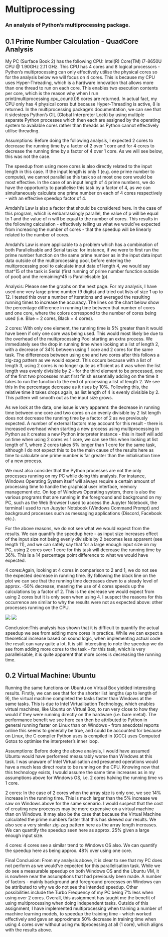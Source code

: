 # Multiprocessing

### An analysis of Python’s multiprocessing package.

## 0.1 Prime Number Calculation - QuadCore Analysis

My PC (Surface Book 2) has the following CPU: Intel(R) Core(TM) i7-8650U CPU @ 1.90GHz 2.11 GHz. This CPU has 4
cores and 8 logical processors - Python’s multiprocessing can only effectively utilise the physical cores so for the analysis below
we will focus on 4 cores. This is because my CPU uses Hyper-Threading, which is a hardware innovation that allows more
than one thread to run on each core. This enables two execution contents per core, which is the reason why when I run
print(multiprocessing.cpu_count())8 cores are returned. In actual fact, my CPU only has 4 physical cores but because
Hyper-Threading is active, 8 is returned. In the multiprocessing package’s documentation, we can see that it sidesteps Python’s
GIL (Global Interpreter Lock) by using multiple separate Python processes which then each are assigned by the operating system
to available cores rather than threads as Python cannot effectively utilise threading.

Assumptions: Before doing the following analysis, I expected 2 cores to decrease the running time by a factor of 2 over 1 core
and for 4 cores to decrease the running time by a factor of 4 over 1 core. As we will see below, this was not the case.

The speedup from using more cores is also directly related to the input length in this case. If the input length is only 1 (e.g. one
prime number to compute), we cannot parallelise this task so at most one core would be most effective. In the case of an input
length of 4 prime numbers, we do have the opportunity to parallelise this task by a factor of 4, as we can simultaneously calculate
one prime number on each of 4 cores respectively - with an effective speedup factor of 4.

Amdahl’s Law is also a factor that should be considered here. In the case of this program, which is embarrassingly parallel, the
value of p will be equal to 1 and the value of n will be equal to the number of cores. This results in the following calculation -
effectively telling us what we would’ve expected from increasing the number of cores - that the speedup will be linearly related to
the number of cores.

Amdahl’s Law is more applicable to a problem which has a combination of both Parallelisable and Serial tasks: for instance, if we
were to first run the prime number function on the same prime number as in the input data input data outside of the multiprocessing
pool, before entering the multiprocessing pool to calculate input data of length 4, we would say that^15 of the task is Serial (first
running of prime number function outside of pool) and the remaining^45 is Parallelisable (p).

Analysis: Please see the graphs on the next page. For my analysis, I have used one very large prime number (9 digits) and tried
out lists of size 1 up to 12. I tested this over a number of iterations and averaged the resulting running times to increase the
accuracy. The lines on the chart below show the percentage difference in running time between that number of cores and one core,
where the colors correspond to the number of cores being used (i.e. Blue = 2 cores, Black = 4 cores).

2 cores: With only one element, the running time is 5% greater than it would have been if only one core was being used. This
would most likely be due to the overhead of the multiprocessing Pool starting an extra process. We immediately see the drop in
running time when looking at a list of length 2, with a decrease of 34% between using 1 core and 2 cores for the same task. The
differences between using one and two cores after this follows a zig-zag pattern as we would expect. This occurs because with a
list of length 3, using 2 cores is no longer quite as efficient as it was when the list length was evenly divisible by 2 - for the third
element to be processed, one of the first two processes must first finish essentially adding on the time it takes to run the function
to the end of processing a list of length 2. We see this in the percentage decrease as it rises by 10%. Following this, the relative
time it takes drops again, as list length of 4 is evenly divisible by 2. This pattern will smooth out as the input size grows.

As we look at the data, one issue is very apparent: the decrease in running time between one core and two cores on an evenly
divisible by 2 list length does not decrease the running time by a factor of 2 as we previously expected. A number of external
factors may account for this result - there is increased overhead when starting a new process using multiprocessing in Python as
it creates a new Python interpreter instance - this in itself will add on time when using 2 cores vs 1 core, we can see this when
looking at list length of 1, where 2 cores takes 5% longer than 1 core for the same task, although I do not expect this to be the
main cause of the results here as time to calculate one prime number is far greater than the initialisation time of a new process.

We must also consider that the Python processes are not the only processes running on my PC while doing this analysis. For
instance, Windows Operating System itself will always require a certain amount of processing time to handle the graphical user
interface, memory management etc. On top of Windows Operating system, there is also the various programs that are running
in the foreground and background on my PC, such as the Web Browser I used to access the Jupyter Notebook, the terminal I
used to run Jupyter Notebook (Windows Command Prompt) and background processes such as messaging applications (Discord,
Facebook etc.).

For the above reasons, we do not see what we would expect from the results. We can quantify the speedup here - as input size
increases effect of the input size not being evenly divisible by 2 becomes less apparent (see length 11), and we can safely say that
for a large enough input size on my PC, using 2 cores over 1 core for this task will decrease the running time by 36%. This is a
14 percentage point difference to what we would have expected.

4 cores:Again, looking at 4 cores in comparison to 2 and 1, we do not see the expected decrease in running time. By following
the black line on the plot we can see that the running time decreases down to a steady level of approx. -50% decrease, meaning
the use of 4 cores speeds up the calculations by a factor of 2. This is the decrease we would expect from using 2 cores but it is
only seen when using 4. I suspect the reasons for this occurrence are similar to why the results were not as expected above: other
processes running on the CPU.

<img src="images/df_large_primes_windows.png">
<img src="images/df_large_primes_ubuntu.png">

Conclusion:This analysis has shown that it is difficult to quantify the actual speedup we see from adding more cores in practice.
While we can expect a theoretical increase based on sound logic, when implementing actual code the result can vary quite a lot.
It is still interesting to note the speedup we do see from adding more cores to the task - for this task, which is very parallelisable,
it is quite apparent that more cores is decreasing the running time.

## 0.2 Virtual Machine: Ubuntu

Running the same functions on Ubuntu on Virtual Box yielded interesting results. Firstly, we can see that for the shorter list
lengths (up to length of 9), the virtual machine completed the tasks faster than Windows at the same tasks. This is due to Intel
Virtualisation Technology, which enables virtual machines, like Ubuntu on Virtual Box, to run very close to how they would if
they were running directly on the hardware (i.e. bare metal). The performance benefit we see here can then be attributed to
Python in general running faster on Linux than on Windows - from anecdotal reports online this seems to generally be true, and
could be accounted for because on Linux, the C compiler Python uses is compiled in (GCC) uses Computed Gotos to optimise the
interpreter’s inner loop.

Assumptions: Before doing the above analysis, I would have assumed Ubuntu would have performed measurably worse than
Windows at this task. I was unaware of Intel Virtualisation and presumed operations would have a much less direct route to be
running on the CPU. Knowing now that this technology exists, I would assume the same time increases as in my assumptions
above for Windows OS, i.e. 2 cores halving the running time vs 1 core.

2 cores: In the case of 2 cores when the array size is only one, we see 14% increase in the running time. This is much larger than
the 5% increase we saw on Windows above for the same scenario. I would suspect that the cost of creating new processes may be
more expensive on a virtual machine than on Windows. It may also be the case that because the Virtual Machine calculated the
prime numbers faster that this has skewed our results. We also see a very similar zig-zag pattern here as the array length increases.
We can quantify the speedup seen here as approx. 25% given a large enough input size.

4 cores: 4 cores see a similar trend to Windows OS also. We can quantify the speedup here as being approx. 48% over using
one core.

Final Conclusion: From my analysis above, it is clear to see that my PC does not perform as we would’ve expected for this
parallelisation task. While we do see a measurable speedup on both Windows OS and the Ubuntu VM, it is nowhere near the
assumptions that had previously been made. A number of factors - mainly background and foreground processes on Windows can
be attributed to why we do not see the intended speedup. Other possibilities include the Turbo Frequency of my PC being 7%
less when using over 2 cores. Overall, this assignment has taught me the benefit of using multiprocessing when doing independent
tasks. Outside of this assignment, I have implemented multiprocessing when training a number of machine learning models, to
speedup the training time - which worked effectively and gave an approximate 50% decrease in training time when using 4 cores
over without using multiprocessing at all (1 core), which aligns with the results above.
